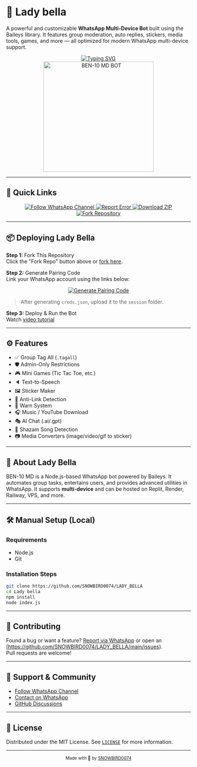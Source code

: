# 🤖 Lady bella

A powerful and customizable **WhatsApp Multi-Device Bot** built using the Baileys library. It features group moderation, auto replies, stickers, media tools, games, and more — all optimized for modern WhatsApp multi-device support.

<div align="center"> 
  <a href="https://git.io/typing-svg"> 
    <img src="https://readme-typing-svg.demolab.com?font=Ribeye&size=50&pause=1000&color=00FFA3&center=true&width=910&height=100&lines=lady+bella+BOT;Multi-Device+Whatsapp+Bot;Coded+By+SNOWBIRD0074" alt="Typing SVG" />
  </a> 
</div> 

<div align="center"> 
  <a href="https://github.com/SNOWBIRD0074/LADY_BELLA">
    <img src="https://files.catbox.moe/avsek4.jpg" alt="BEN-10 MD BOT" height="300">
  </a> 
</div>

---

## 🚀 Quick Links

<div align="center">
  <a href="https://whatsapp.com/channel/0029Vb5nSebFy722d2NEeU3C">
    <img src="https://img.shields.io/badge/Follow%20WhatsApp%20Channel-25D366?style=for-the-badge&logo=whatsapp&logoColor=white" alt="Follow WhatsApp Channel"/>
  </a>
  <a href="https://wa.me/263780145644?text=Hi%20I%20want%20to%20report%20an%20error%20in%20Lady bella%20whatsapp%20BOT">
    <img src="https://img.shields.io/badge/Report%20Error%20on%20WhatsApp-EA4335?style=for-the-badge&logo=whatsapp&logoColor=white" alt="Report Error"/>
  </a>
  <a href="https://github.com/SNOWBIRD0074/LADY_BELLA/main/archive/refs/heads/main.zip">
    <img src="https://img.shields.io/badge/Download%20ZIP-4285F4?style=for-the-badge&logo=github&logoColor=white" alt="Download ZIP"/>
  </a>
  <a href="https://github.com/SNOWBIRD0074/LADY_BELLA/main/fork">
    <img src="https://img.shields.io/badge/Fork%20Repo-blue?style=for-the-badge&logo=github" alt="Fork Repository"/>
  </a>
</div>

---

## 📦 Deploying Lady Bella 

**Step 1:** Fork This Repository  
Click the "Fork Repo" button above or [fork here](https://github.com/SNOWBIRD0074/LADY_BELLA/main/fork).

**Step 2:** Generate Pairing Code  
Link your WhatsApp account using the links below:

<div align="center">
  <a href="https://kkkdjjdjjdjdjdjj.onrender.com/">
    <img src="https://img.shields.io/badge/Generate%20Pairing%20Code-green?style=for-the-badge" alt="Generate Pairing Code"/>
  </a>
</div>

> After generating `creds.json`, upload it to the `session` folder.

**Step 3:** Deploy & Run the Bot  
Watch [video tutorial](https://youtu.be/-oz_u1iMgf8) 

---

## ⚙️ Features

- ✅ Group Tag All (`.tagall`)
- 🛡️ Admin-Only Restrictions
- 🎮 Mini Games (Tic Tac Toe, etc.)
- 🔈 Text-to-Speech
- 🖼️ Sticker Maker
- 🔗 Anti-Link Detection
- 🚫 Warn System
- 🎧 Music / YouTube Download
- 🎭 AI Chat (.ai/.gpt)
- 🧠 Shazam Song Detection
- 📷 Media Converters (image/video/gif to sticker)

---

## 📖 About Lady Bella

BEN-10 MD is a Node.js-based WhatsApp bot powered by Baileys. It automates group tasks, entertains users, and provides advanced utilities in WhatsApp. It supports **multi-device** and can be hosted on Replit, Render, Railway, VPS, and more.

---

## 🛠️ Manual Setup (Local)

### Requirements

- Node.js
- Git

### Installation Steps

```bash
git clone https://github.com/SNOWBIRD0074/LADY_BELLA
cd Lady bella
npm install
node index.js
```

---

## 🤝 Contributing

Found a bug or want a feature? [Report via WhatsApp](https://wa.me/263780145644?text=Hi%20I%20want%20to%20report%20an%20error%20in%20Lady%20bella%20BOT) or open an [https://github.com/SNOWBIRD0074/LADY_BELLA/main/issues).  
Pull requests are welcome!

---

## 💬 Support & Community

- [Follow WhatsApp Channel](https://whatsapp.com/channel/0029Vb5nSebFy722d2NEeU3C)
- [Contact on WhatsApp](https://wa.me/263780145644)
- [GitHub Discussions](https://github.com/SNOWBIRD0074/BEN-10-MD/discussions)

---

## 📄 License

Distributed under the MIT License. See [`LICENSE`](LICENSE) for more information.

---

<div align="center">
  <sub>Made with 💚 by <a href="https://github.com/SNOWBIRD0074">SNOWBIRD0074</a></sub>
</div>

